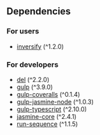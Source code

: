## Dependencies
### For users
* [inversify](https://www.npmjs.com/package/inversify) (^1.2.0)


### For developers
* [del](https://www.npmjs.com/package/del) (^2.2.0)
* [gulp](https://www.npmjs.com/package/gulp) (^3.9.0)
* [gulp-coveralls](https://www.npmjs.com/package/gulp-coveralls) (^0.1.4)
* [gulp-jasmine-node](https://www.npmjs.com/package/gulp-jasmine-node) (^1.0.3)
* [gulp-typescript](https://www.npmjs.com/package/gulp-typescript) (^2.10.0)
* [jasmine-core](https://www.npmjs.com/package/jasmine-core) (^2.4.1)
* [run-sequence](https://www.npmjs.com/package/run-sequence) (^1.1.5)

